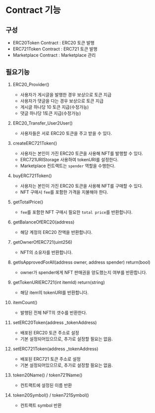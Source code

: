 # Contract 기능

## 구성

- ERC20Token Contract : ERC20 토큰 발행
- ERC721Token Contract : ERC721 토큰 발행
- Marketplace Contract : Marketplace 관리

## 필요기능

1. ERC20_Provider()
    - 사용자가 게시글을 발행한 경우 보상으로 토큰 지급
    - 사용자가 댓글을 다는 경우 보상으로 토큰 지급
    - 게시글 하나당 10 토큰 지급(수정가능)
    - 댓글 하나당 1토큰 지급(수정가능)

2. ERC20_Transfer_User2User()
    - 사용자들은 서로 ERC20 토큰을 주고 받을 수 있다.

3. createERC721Token()
    - 사용자는 본인이 가진 ERC20 토큰을 사용해 NFT를 발행할 수 있다.
    - ERC721URIStorage 사용하여 tokenURI를 설정한다.
    - Marketplace 컨트랙트는 `spender` 역할을 수행한다.

4. buyERC721Token()
    - 사용자는 본인이 가진 ERC20 토큰을 사용해 NFT를 구매할 수 있다.
    - NFT 구매시 `fee`를 포함한 가격을 지불해야 한다.

5. getTotalPrice()
    - `fee`를 포함한 NFT 구매시 필요한 `total price`를 반환합니다.

6. getBalanceOfERC20(address)
    - 해당 계정의 ERC20 잔액을 반환합니다.

7. getOwnerOfERC721(uint256)
    - NFT의 소유자를 반환합니다.

8. getIsApprovedForAll(address owner, address spender) return(bool)
    - owner가 spender에게 NFT 판매권을 양도했는지 여부를 반환합니다.

9. getTokenURIERC721(int itemId) return(string)
    - 해당 item의 tokenURI를 반환합니다.

10. itemCount()
    - 발행된 전체 NFT의 갯수를 반환한다.

11. setERC20Token(address _tokenAddress)
    - 배포된 ERC20 토큰 주소로 설정
    - 기본 설정되어있으므로, 추가로 설정할 필요는 없음.

12. setERC721Token(address _tokenAddress)
    - 배포된 ERC721 토큰 주소로 설정
    - 기본 설정되어있으므로, 추가로 설정할 필요는 없음.

13. token20Name() / token721Name()
    - 컨트랙트에 설정된 이름 반환

14. token20Symbol() / token721Symbol()
    - 컨트랙트 symbol 반환
    